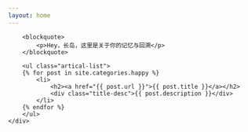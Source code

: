 ```yaml
---
layout: home
---
```


<div class="index-content blog">
    <div class="section">

        <blockquote>
            <p>Hey，长岛，这里是关于你的记忆与回溯</p>
        </blockquote>

        <ul class="artical-list">
        {% for post in site.categories.happy %}
            <li>
                <h2><a href="{{ post.url }}">{{ post.title }}</a></h2>
                <div class="title-desc">{{ post.description }}</div>
            </li>
        {% endfor %}
        </ul>
    </div>
</div>
